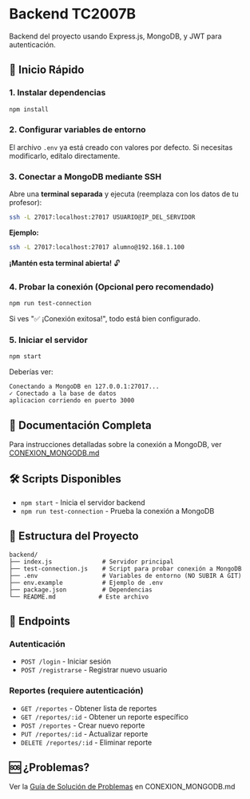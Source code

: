 # Backend TC2007B

Backend del proyecto usando Express.js, MongoDB, y JWT para autenticación.

## 🚀 Inicio Rápido

### 1. Instalar dependencias
```bash
npm install
```

### 2. Configurar variables de entorno
El archivo `.env` ya está creado con valores por defecto. Si necesitas modificarlo, edítalo directamente.

### 3. Conectar a MongoDB mediante SSH

Abre una **terminal separada** y ejecuta (reemplaza con los datos de tu profesor):

```bash
ssh -L 27017:localhost:27017 USUARIO@IP_DEL_SERVIDOR
```

**Ejemplo:**
```bash
ssh -L 27017:localhost:27017 alumno@192.168.1.100
```

**¡Mantén esta terminal abierta!** 🔓

### 4. Probar la conexión (Opcional pero recomendado)

```bash
npm run test-connection
```

Si ves "✅ ¡Conexión exitosa!", todo está bien configurado.

### 5. Iniciar el servidor

```bash
npm start
```

Deberías ver:
```
Conectando a MongoDB en 127.0.0.1:27017...
✓ Conectado a la base de datos
aplicacion corriendo en puerto 3000
```

## 📖 Documentación Completa

Para instrucciones detalladas sobre la conexión a MongoDB, ver [CONEXION_MONGODB.md](./CONEXION_MONGODB.md)

## 🛠️ Scripts Disponibles

- `npm start` - Inicia el servidor backend
- `npm run test-connection` - Prueba la conexión a MongoDB

## 📁 Estructura del Proyecto

```
backend/
├── index.js              # Servidor principal
├── test-connection.js    # Script para probar conexión a MongoDB
├── .env                  # Variables de entorno (NO SUBIR A GIT)
├── env.example           # Ejemplo de .env
├── package.json          # Dependencias
└── README.md            # Este archivo
```

## 🔐 Endpoints

### Autenticación
- `POST /login` - Iniciar sesión
- `POST /registrarse` - Registrar nuevo usuario

### Reportes (requiere autenticación)
- `GET /reportes` - Obtener lista de reportes
- `GET /reportes/:id` - Obtener un reporte específico
- `POST /reportes` - Crear nuevo reporte
- `PUT /reportes/:id` - Actualizar reporte
- `DELETE /reportes/:id` - Eliminar reporte

## 🆘 ¿Problemas?

Ver la [Guía de Solución de Problemas](./CONEXION_MONGODB.md#-solución-de-problemas) en CONEXION_MONGODB.md

